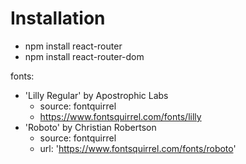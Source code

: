 # Installation

- npm install react-router
- npm install react-router-dom

fonts:

- 'Lilly Regular' by Apostrophic Labs
  - source: fontquirrel
  - https://www.fontsquirrel.com/fonts/lilly
- 'Roboto' by Christian Robertson
  - source: fontquirrel
  - url: 'https://www.fontsquirrel.com/fonts/roboto'
